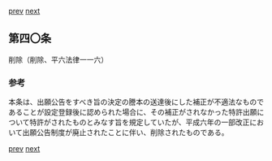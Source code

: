 [prev](/specific\markdowns\特許法\053_Mp-Ch_2-At_39.md)
[next](/specific\markdowns\特許法\055_Mp-Ch_2-At_41.md)
## 第四〇条
削除（削除、平六法律一一六）

### 参考
本条は、出願公告をすべき旨の決定の謄本の送達後にした補正が不適法なものであることが設定登録後に認められた場合に、その補正がされなかった特許出願について特許がされたものとみなす旨を規定していたが、平成六年の一部改正において出願公告制度が廃止されたことに伴い、削除されたものである。

[prev](/specific\markdowns\特許法\053_Mp-Ch_2-At_39.md)
[next](/specific\markdowns\特許法\055_Mp-Ch_2-At_41.md)